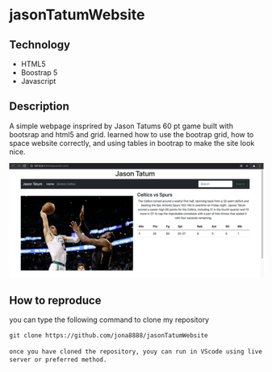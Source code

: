 # jasonTatumWebsite

## Technology 
<ul>
<li>HTML5</li>
<li>Boostrap 5</li>
<li>Javascript</>
  </ul>


## Description

A simple webpage insprired by Jason Tatums 60 pt game built with bootsrap and html5 and grid. learned how to use the bootrap grid, 
how to space website correctly, and using tables in bootrap to make the site look nice.

<img src="Tatum-site.png">

## How to reproduce

you can type the following command to clone my repository

```
git clone https://github.com/jona8888/jasonTatumWebsite

once you have cloned the repository, youy can run in VScode using live server or preferred method.

